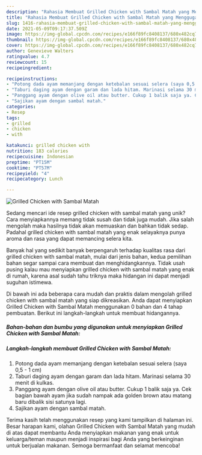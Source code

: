 ```yaml
---
description: "Rahasia Membuat Grilled Chicken with Sambal Matah yang Menggugah Selera"
title: "Rahasia Membuat Grilled Chicken with Sambal Matah yang Menggugah Selera"
slug: 1416-rahasia-membuat-grilled-chicken-with-sambal-matah-yang-menggugah-selera
date: 2021-05-09T09:17:37.509Z
image: https://img-global.cpcdn.com/recipes/e166f89fc8408137/680x482cq70/grilled-chicken-with-sambal-matah-foto-resep-utama.jpg
thumbnail: https://img-global.cpcdn.com/recipes/e166f89fc8408137/680x482cq70/grilled-chicken-with-sambal-matah-foto-resep-utama.jpg
cover: https://img-global.cpcdn.com/recipes/e166f89fc8408137/680x482cq70/grilled-chicken-with-sambal-matah-foto-resep-utama.jpg
author: Genevieve Walters
ratingvalue: 4.7
reviewcount: 15
recipeingredient:

recipeinstructions:
- "Potong dada ayam memanjang dengan ketebalan sesuai selera (saya 0,5 - 1 cm)"
- "Taburi daging ayam dengan garam dan lada hitam. Marinasi selama 30 menit di kulkas."
- "Panggang ayam dengan olive oil atau butter. Cukup 1 balik saja ya. Cek bagian bawah ayam jika sudah nampak ada golden brown atau matang baru dibalik sisi satunya lagi."
- "Sajikan ayam dengan sambal matah."
categories:
- Resep
tags:
- grilled
- chicken
- with

katakunci: grilled chicken with 
nutrition: 183 calories
recipecuisine: Indonesian
preptime: "PT15M"
cooktime: "PT57M"
recipeyield: "4"
recipecategory: Lunch

---
```



![Grilled Chicken with Sambal Matah](https://img-global.cpcdn.com/recipes/e166f89fc8408137/680x482cq70/grilled-chicken-with-sambal-matah-foto-resep-utama.jpg)

Sedang mencari ide resep grilled chicken with sambal matah yang unik? Cara menyiapkannya memang tidak susah dan tidak juga mudah. Jika salah mengolah maka hasilnya tidak akan memuaskan dan bahkan tidak sedap. Padahal grilled chicken with sambal matah yang enak selayaknya punya aroma dan rasa yang dapat memancing selera kita.



Banyak hal yang sedikit banyak berpengaruh terhadap kualitas rasa dari grilled chicken with sambal matah, mulai dari jenis bahan, kedua pemilihan bahan segar sampai cara membuat dan menghidangkannya. Tidak usah pusing kalau mau menyiapkan grilled chicken with sambal matah yang enak di rumah, karena asal sudah tahu triknya maka hidangan ini dapat menjadi suguhan istimewa.


Di bawah ini ada beberapa cara mudah dan praktis dalam mengolah grilled chicken with sambal matah yang siap dikreasikan. Anda dapat menyiapkan Grilled Chicken with Sambal Matah menggunakan 0 bahan dan 4 tahap pembuatan. Berikut ini langkah-langkah untuk membuat hidangannya.

<!--inarticleads1-->

##### Bahan-bahan dan bumbu yang digunakan untuk menyiapkan Grilled Chicken with Sambal Matah:





<!--inarticleads2-->

##### Langkah-langkah membuat Grilled Chicken with Sambal Matah:

1. Potong dada ayam memanjang dengan ketebalan sesuai selera (saya 0,5 - 1 cm)
1. Taburi daging ayam dengan garam dan lada hitam. Marinasi selama 30 menit di kulkas.
1. Panggang ayam dengan olive oil atau butter. Cukup 1 balik saja ya. Cek bagian bawah ayam jika sudah nampak ada golden brown atau matang baru dibalik sisi satunya lagi.
1. Sajikan ayam dengan sambal matah.




Terima kasih telah menggunakan resep yang kami tampilkan di halaman ini. Besar harapan kami, olahan Grilled Chicken with Sambal Matah yang mudah di atas dapat membantu Anda menyiapkan makanan yang enak untuk keluarga/teman maupun menjadi inspirasi bagi Anda yang berkeinginan untuk berjualan makanan. Semoga bermanfaat dan selamat mencoba!
